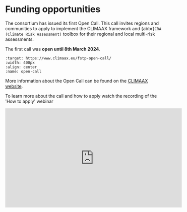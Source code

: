 # Funding opportunities 

The consortium has issued its first Open Call. This call invites regions and communities to apply to implement the CLIMAAX framework and {abbr}`CRA (Climate Risk Assessment)` toolbox for their regional and local multi-risk assessments.

The first call was **open until 8th March 2024**.  

```{image} images/open_call.jpeg
:target: https://www.climaax.eu/fstp-open-call/
:width: 400px
:align: center
:name: open-call
```

More information about the Open Call can be found on the [CLIMAAX website](https://www.climaax.eu/fstp-open-call/).

To learn more about the call and how to apply watch the recording of the 'How to apply' webinar
<iframe width="560" height="315" src="https://www.youtube.com/embed/B8xlrWVkM6M?si=6p5XWR5-XuUpMrRT" title="YouTube video player" frameborder="0" allow="accelerometer; autoplay; clipboard-write; encrypted-media; gyroscope; picture-in-picture; web-share" allowfullscreen></iframe>
